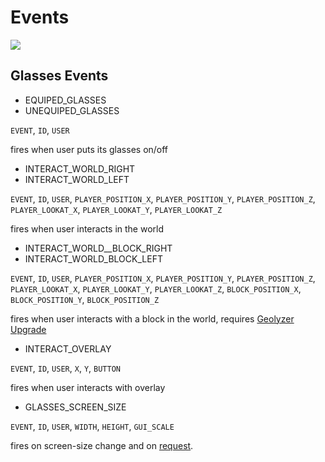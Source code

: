 # Events

![](https://i.imgur.com/MUEE9RC.png)

## Glasses Events
* EQUIPED_GLASSES
* UNEQUIPED_GLASSES

`EVENT`, `ID`, `USER`

fires when user puts its glasses on/off

* INTERACT_WORLD_RIGHT
* INTERACT_WORLD_LEFT

`EVENT`, `ID`, `USER`, `PLAYER_POSITION_X`, `PLAYER_POSITION_Y`, `PLAYER_POSITION_Z`, `PLAYER_LOOKAT_X`, `PLAYER_LOOKAT_Y`, `PLAYER_LOOKAT_Z`

fires when user interacts in the world

* INTERACT_WORLD__BLOCK_RIGHT
* INTERACT_WORLD_BLOCK_LEFT

`EVENT`, `ID`, `USER`, `PLAYER_POSITION_X`, `PLAYER_POSITION_Y`, `PLAYER_POSITION_Z`, `PLAYER_LOOKAT_X`, `PLAYER_LOOKAT_Y`, `PLAYER_LOOKAT_Z`, `BLOCK_POSITION_X`, `BLOCK_POSITION_Y`, `BLOCK_POSITION_Z`

fires when user interacts with a block in the world, requires [Geolyzer Upgrade](Glasses#geolyzer)



* INTERACT_OVERLAY

`EVENT`, `ID`, `USER`, `X`, `Y`, `BUTTON`

fires when user interacts with overlay

* GLASSES_SCREEN_SIZE

`EVENT`, `ID`, `USER`, `WIDTH`, `HEIGHT`, `GUI_SCALE`

fires on screen-size change and on [request](Terminal_Commands#requestresolutioneventsuser).